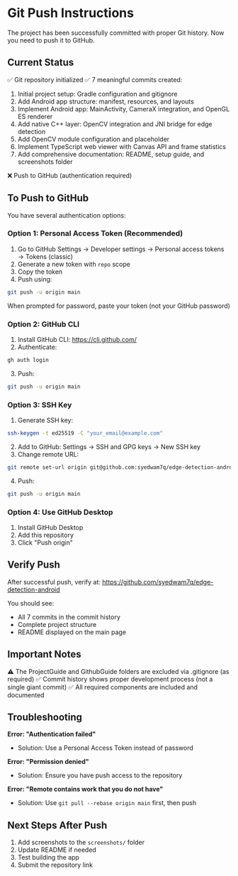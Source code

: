 # Git Push Instructions

The project has been successfully committed with proper Git history. Now you need to push it to GitHub.

## Current Status

✅ Git repository initialized
✅ 7 meaningful commits created:
1. Initial project setup: Gradle configuration and gitignore
2. Add Android app structure: manifest, resources, and layouts
3. Implement Android app: MainActivity, CameraX integration, and OpenGL ES renderer
4. Add native C++ layer: OpenCV integration and JNI bridge for edge detection
5. Add OpenCV module configuration and placeholder
6. Implement TypeScript web viewer with Canvas API and frame statistics
7. Add comprehensive documentation: README, setup guide, and screenshots folder

❌ Push to GitHub (authentication required)

## To Push to GitHub

You have several authentication options:

### Option 1: Personal Access Token (Recommended)

1. Go to GitHub Settings → Developer settings → Personal access tokens → Tokens (classic)
2. Generate a new token with `repo` scope
3. Copy the token
4. Push using:
```bash
git push -u origin main
```
When prompted for password, paste your token (not your GitHub password)

### Option 2: GitHub CLI

1. Install GitHub CLI: https://cli.github.com/
2. Authenticate:
```bash
gh auth login
```
3. Push:
```bash
git push -u origin main
```

### Option 3: SSH Key

1. Generate SSH key:
```bash
ssh-keygen -t ed25519 -C "your_email@example.com"
```
2. Add to GitHub: Settings → SSH and GPG keys → New SSH key
3. Change remote URL:
```bash
git remote set-url origin git@github.com:syedwam7q/edge-detection-android.git
```
4. Push:
```bash
git push -u origin main
```

### Option 4: Use GitHub Desktop

1. Install GitHub Desktop
2. Add this repository
3. Click "Push origin"

## Verify Push

After successful push, verify at:
https://github.com/syedwam7q/edge-detection-android

You should see:
- All 7 commits in the commit history
- Complete project structure
- README displayed on the main page

## Important Notes

⚠️ The ProjectGuide and GithubGuide folders are excluded via .gitignore (as required)
✅ Commit history shows proper development process (not a single giant commit)
✅ All required components are included and documented

## Troubleshooting

**Error: "Authentication failed"**
- Solution: Use a Personal Access Token instead of password

**Error: "Permission denied"**
- Solution: Ensure you have push access to the repository

**Error: "Remote contains work that you do not have"**
- Solution: Use `git pull --rebase origin main` first, then push

## Next Steps After Push

1. Add screenshots to the `screenshots/` folder
2. Update README if needed
3. Test building the app
4. Submit the repository link